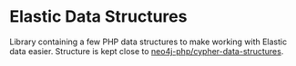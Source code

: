 # Elastic Data Structures

Library containing a few PHP data structures to make working with Elastic data easier. Structure is kept close to
[neo4j-php/cypher-data-structures](https://github.com/neo4j-php/cypher-data-structures).
